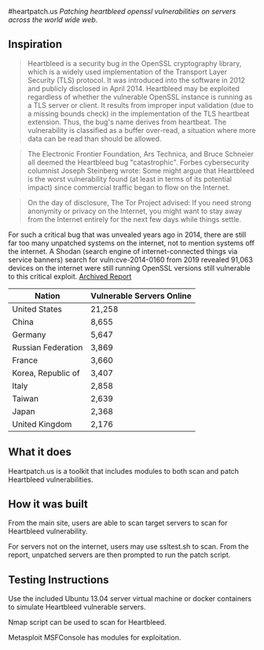 #heartpatch.us
_Patching heartbleed openssl vulnerabilities on servers across the world wide web._

## Inspiration
>Heartbleed is a security bug in the OpenSSL cryptography library, which is a widely used implementation of the Transport Layer Security (TLS) protocol. It was introduced into the software in 2012 and publicly disclosed in April 2014. Heartbleed may be exploited regardless of whether the vulnerable OpenSSL instance is running as a TLS server or client. It results from improper input validation (due to a missing bounds check) in the implementation of the TLS heartbeat extension. Thus, the bug's name derives from heartbeat. The vulnerability is classified as a buffer over-read, a situation where more data can be read than should be allowed.

>The Electronic Frontier Foundation, Ars Technica, and Bruce Schneier all deemed the Heartbleed bug "catastrophic". Forbes cybersecurity columnist Joseph Steinberg wrote:
Some might argue that Heartbleed is the worst vulnerability found (at least in terms of its potential impact) since commercial traffic began to flow on the Internet.

>On the day of disclosure, The Tor Project advised:
If you need strong anonymity or privacy on the Internet, you might want to stay away from the Internet entirely for the next few days while things settle.

For such a critical bug that was unvealed years ago in 2014, there are still far too many unpatched systems on the internet, not to mention systems off the internet. A Shodan (search engine of internet-connected things via service banners) search for vuln:cve-2014-0160 from 2019 revealed 91,063 devices on the internet were still running OpenSSL versions still vulnerable to this critical exploit. [Archived Report](https://web.archive.org/web/20190711082042/https://www.shodan.io/report/0Wew7Zq7)

|Nation|Vulnerable Servers Online  |
|-|-|
|United States | 21,258 |
|China|8,655|
|Germany|5,647|
|Russian Federation|3,869|
|France|3,660|
|Korea, Republic of|3,407|
|Italy|2,858|
|Taiwan|2,639|
|Japan|2,368|
|United Kingdom|2,176|

## What it does
Heartpatch.us is a toolkit that includes modules to both scan and patch Heartbleed vulnerabilities.

## How it was built
From the main site, users are able to scan target servers to scan for Heartbleed vulnerability.

For servers not on the internet, users may use ssltest.sh to scan. From the report, unpatched servers are then prompted to run the patch script.

## Testing Instructions
Use the included Ubuntu 13.04 server virtual machine or docker containers to simulate Heartbleed vulnerable servers.

Nmap script can be used to scan for Heartbleed.

Metasploit MSFConsole has modules for exploitation.
